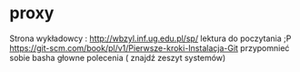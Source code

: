 # proxy
Strona wykładowcy : http://wbzyl.inf.ug.edu.pl/sp/
lektura do poczytania ;P https://git-scm.com/book/pl/v1/Pierwsze-kroki-Instalacja-Git
przypomnieć sobie basha głowne polecenia ( znajdź zeszyt systemów)

